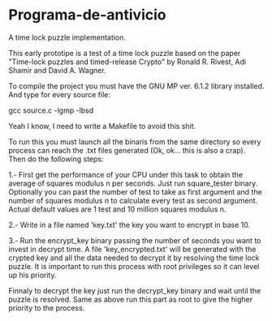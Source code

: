 # Programa-de-antivicio
A time lock puzzle implementation. 

This early prototipe is a test of a time lock puzzle based on the paper "Time-lock puzzles and timed-release Crypto" by Ronald R. Rivest, Adi Shamir and David A. Wagner.

To compile the project you must have the GNU MP ver. 6.1.2 library installed. And type for every source file:

  gcc source.c -lgmp -lbsd

Yeah I know, I need to write a Makefile to avoid this shit.

To run this you must launch all the binaris from the same directory so every process can reach the .txt files generated (Ok, ok... this is also a crap). Then do the following steps:

1.- First get the performance of your CPU under this task to obtain the average of squares modulus n per seconds.
    Just run square_tester binary. Optionally you can past the number of test to take as first argument and the number of squares modulus n to calculate every test as second argument.
    Actual default values are 1 test and 10 million squares modulus n. 

2.- Write in a file named 'key.txt' the key you want to encrypt in base 10.

3.- Run the encrypt_key binary passing the number of seconds you want to invest in decrypt time.
    A file 'key_encrypted.txt' will be generated with the crypted key and all the data needed to decrypt it by resolving the time lock puzzle.
    It is important to run this process with root privileges so it can level up his priority.

Finnaly to decrypt the key just run the decrypt_key binary and wait until the puzzle is resolved.
Same as above run this part as root to give the higher priority to the process.
